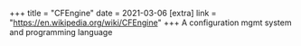 +++
title = "CFEngine"
date = 2021-03-06
[extra]
link = "https://en.wikipedia.org/wiki/CFEngine"
+++
A configuration mgmt system and programming language

